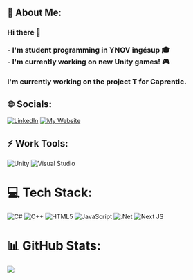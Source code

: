 ## 💫 About Me:

### Hi there 👋<br><br>- I'm student programming in YNOV ingésup 🎓<br>- I'm currently working on new Unity games! 🎮<br><br> I'm currently working on the project T for Caprentic.

## 🌐 Socials:

[![LinkedIn](https://img.shields.io/badge/LinkedIn-%230077B5.svg?logo=linkedin&logoColor=white)](https://linkedin.com/in/leosery) [![My Website](https://img.shields.io/website?up_color=orange&up_message=leosery.com&url=https%3A%2F%2Fwww.leosery.com%2F)](https://www.leosery.com/)

## ⚡️ Work Tools:

![Unity](https://img.shields.io/badge/unity-%23000000.svg?style=flat&logo=unity&logoColor=white)
![Visual Studio](https://img.shields.io/badge/Visual%20Studio-5C2D91.svg?style=flat&logo=visual-studio&logoColor=white)

# 💻 Tech Stack:

![C#](https://img.shields.io/badge/c%23-%23239120.svg?style=flat&logo=c-sharp&logoColor=white) ![C++](https://img.shields.io/badge/c++-%2300599C.svg?style=flat&logo=c%2B%2B&logoColor=white) ![HTML5](https://img.shields.io/badge/html5-%23E34F26.svg?style=flat&logo=html5&logoColor=white) ![JavaScript](https://img.shields.io/badge/javascript-%23323330.svg?style=flat&logo=javascript&logoColor=%23F7DF1E) ![.Net](https://img.shields.io/badge/.NET-5C2D91?style=flat&logo=.net&logoColor=white) ![Next JS](https://img.shields.io/badge/Next-black?style=flat&logo=next.js&logoColor=white)

# 📊 GitHub Stats:

[![](https://visitcount.itsvg.in/api?id=LeoSery&icon=5&color=9)](https://visitcount.itsvg.in)
